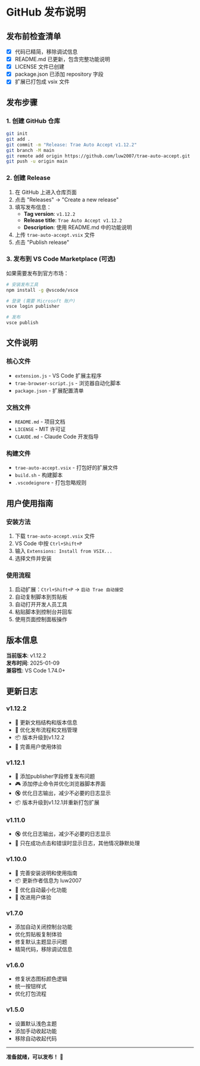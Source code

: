 # GitHub 发布说明

## 发布前检查清单

- [x] 代码已精简，移除调试信息
- [x] README.md 已更新，包含完整功能说明
- [x] LICENSE 文件已创建
- [x] package.json 已添加 repository 字段
- [x] 扩展已打包成 vsix 文件

## 发布步骤

### 1. 创建 GitHub 仓库
```bash
git init
git add .
git commit -m "Release: Trae Auto Accept v1.12.2"
git branch -M main
git remote add origin https://github.com/luw2007/trae-auto-accept.git
git push -u origin main
```

### 2. 创建 Release
1. 在 GitHub 上进入仓库页面
2. 点击 "Releases" → "Create a new release"
3. 填写发布信息：
   - **Tag version**: `v1.12.2`
   - **Release title**: `Trae Auto Accept v1.12.2`
   - **Description**: 使用 README.md 中的功能说明
4. 上传 `trae-auto-accept.vsix` 文件
5. 点击 "Publish release"

### 3. 发布到 VS Code Marketplace (可选)
如果需要发布到官方市场：
```bash
# 安装发布工具
npm install -g @vscode/vsce

# 登录 (需要 Microsoft 账户)
vsce login publisher

# 发布
vsce publish
```

## 文件说明

### 核心文件
- `extension.js` - VS Code 扩展主程序
- `trae-browser-script.js` - 浏览器自动化脚本
- `package.json` - 扩展配置清单

### 文档文件
- `README.md` - 项目文档
- `LICENSE` - MIT 许可证
- `CLAUDE.md` - Claude Code 开发指导

### 构建文件
- `trae-auto-accept.vsix` - 打包好的扩展文件
- `build.sh` - 构建脚本
- `.vscodeignore` - 打包忽略规则

## 用户使用指南

### 安装方法
1. 下载 `trae-auto-accept.vsix` 文件
2. VS Code 中按 `Ctrl+Shift+P`
3. 输入 `Extensions: Install from VSIX...`
4. 选择文件并安装

### 使用流程
1. 启动扩展：`Ctrl+Shift+P` → `启动 Trae 自动接受`
2. 自动复制脚本到剪贴板
3. 自动打开开发人员工具
4. 粘贴脚本到控制台并回车
5. 使用页面控制面板操作

## 版本信息

**当前版本**: v1.12.2  
**发布时间**: 2025-01-09  
**兼容性**: VS Code 1.74.0+  

## 更新日志

### v1.12.2
- 📝 更新文档结构和版本信息
- 🔧 优化发布流程和文档管理
- 📦 版本升级到v1.12.2
- 🎯 完善用户使用体验

### v1.12.1
- 🔧 添加publisher字段修复发布问题
- 🎮 添加停止命令并优化浏览器脚本界面
- 🔇 优化日志输出，减少不必要的日志显示
- 📦 版本升级到v1.12.1并重新打包扩展

### v1.11.0
- 🔇 优化日志输出，减少不必要的日志显示
- 🎯 只在成功点击和错误时显示日志，其他情况静默处理

### v1.10.0
- 🎯 完善安装说明和使用指南
- 📦 更新作者信息为 luw2007
- 🔧 优化自动最小化功能
- 📱 改进用户体验

### v1.7.0
- 添加自动关闭控制台功能
- 优化剪贴板复制体验
- 修复默认主题显示问题
- 精简代码，移除调试信息

### v1.6.0
- 修复状态图标颜色逻辑
- 统一按钮样式
- 优化打包流程

### v1.5.0
- 设置默认浅色主题
- 添加手动收起功能
- 移除自动收起代码

---

**准备就绪，可以发布！** 🚀